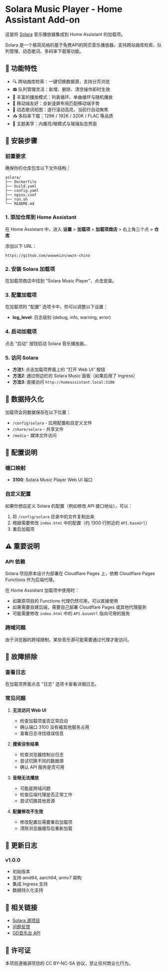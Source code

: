 # Solara Music Player - Home Assistant Add-on

这是将 [Solara](https://github.com/akudamatata/Solara) 音乐播放器集成到 Home Assistant 的加载项。

Solara 是一个极简风格的基于免费API的网页音乐播放器，支持跨站曲库检索、队列管理、动态歌词、多码率下载等功能。

## 🎵 功能特性

- 🔍 跨站曲库检索：一键切换数据源，支持分页浏览
- 📻 队列管理灵活：新增、删除、清空操作即时生效
- 🔁 丰富的播放模式：列表循环、单曲循环与随机播放
- 📱 移动端友好：全新竖屏布局匹配移动端手势
- 📝 动态歌词视图：逐行滚动高亮，当前行自动聚焦
- 📥 多码率下载：128K / 192K / 320K / FLAC 等品质
- 🎨 主题美学：内置亮/暗模式与玻璃拟态界面

## 🚀 安装步骤

### 前置要求

确保你的仓库包含以下文件结构：
```
solara/
├── Dockerfile
├── build.yaml
├── config.yaml
├── nginx.conf
├── run.sh
└── README.md
```

### 1. 添加仓库到 Home Assistant

在 Home Assistant 中，进入 **设置** > **加载项** > **加载项商店** > 右上角三个点 > **仓库**

添加以下 URL：
```
https://github.com/wuwweizn/wwzn-china
```

### 2. 安装 Solara 加载项

在加载项商店中找到 "Solara Music Player"，点击安装。

### 3. 配置加载项

在加载项的 "配置" 选项卡中，你可以调整以下设置：
- **log_level**: 日志级别 (debug, info, warning, error)

### 4. 启动加载项

点击 "启动" 按钮启动 Solara 音乐播放器。

### 5. 访问 Solara

- **方法1**: 点击加载项界面上的 "打开 Web UI" 按钮
- **方法2**: 通过侧边栏的 Solara Music 面板（如果启用了 Ingress）
- **方法3**: 直接访问 `http://homeassistant.local:3100`

## 📁 数据持久化

加载项会将数据保存在以下位置：
- `/config/solara` - 应用配置和自定义文件
- `/share/solara` - 共享文件
- `/media` - 媒体文件访问

## 🔧 配置说明

### 端口映射

- **3100**: Solara Music Player Web UI 端口

### 自定义配置

如果你想自定义 Solara 的配置（例如修改 API 接口地址），可以：

1. 将 `/config/solara` 目录中的文件复制出来
2. 根据需要修改 `index.html` 中的配置（约 1300 行附近的 `API.baseUrl`）
3. 重启加载项

## ⚠️ 重要说明

### API 依赖

Solara 项目原本设计为部署在 Cloudflare Pages 上，依赖 Cloudflare Pages Functions 作为后端代理。

在 Home Assistant 加载项中使用时：
- 如果原项目的 Functions 代理仍然可用，可以直接使用
- 如果需要自建后端，需要自己部署 Cloudflare Pages 或其他代理服务
- 可能需要修改 `index.html` 中的 `API.baseUrl` 指向可用的服务

### 跨域问题

由于浏览器的跨域限制，某些音乐源可能需要通过代理才能访问。

## 🐛 故障排除

### 查看日志

在加载项界面点击 "日志" 选项卡查看详细日志。

### 常见问题

1. **无法访问 Web UI**
   - 检查加载项是否正常启动
   - 确认端口 3100 没有被其他服务占用
   - 查看日志寻找错误信息

2. **搜索没有结果**
   - 检查浏览器控制台日志
   - 尝试切换不同的数据源
   - 确认 API 服务是否可用

3. **音频无法播放**
   - 可能是跨域问题
   - 检查后端代理是否正常工作
   - 尝试切换其他音源

4. **配置修改不生效**
   - 修改配置后需要重启加载项
   - 清除浏览器缓存后重新加载

## 📝 更新日志

### v1.0.0
- 初始版本
- 支持 amd64, aarch64, armv7 架构
- 集成 Ingress 支持
- 数据持久化支持

## 🔗 相关链接

- [Solara 源项目](https://github.com/akudamatata/Solara)
- [问题反馈](https://github.com/wuwweizn/wwzn-china/issues)
- [GD音乐台 API](https://music.gdstudio.xyz)

## 📄 许可证

本项目遵循源项目的 CC BY-NC-SA 协议，禁止任何商业化行为。